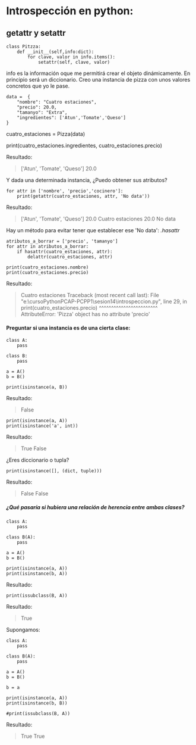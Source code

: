 # Introspección en python:
## getattr y setattr

```
class Pitzza:
    def __init__(self,info:dict):
        for clave, valor in info.items():
            setattr(self, clave, valor)
```
info es la información oque me permitirá crear el objeto dinámicamente. En principio será un diccionario.
Creo una instancia de pizza con unos valores concretos que yo le pase.
```
data =  {
    "nombre": "Cuatro estaciones",
    "precio": 20.0,
    "tamanyo": "Extra",
    "ingredientes": ['Atun','Tomate','Queso']
}
```
cuatro_estaciones = Pizza(data)

print(cuatro_estaciones.ingredientes, cuatro_estaciones.precio)

Resultado:

> ['Atun', 'Tomate', 'Queso'] 20.0

Y dada una determinada instancia, ¿Puedo obtener sus atributos?

```
for attr in ['nombre', 'precio','cocinero']:
    print(getattr(cuatro_estaciones, attr, 'No data'))
```
Resultado:

> ['Atun', 'Tomate', 'Queso'] 20.0
> Cuatro estaciones
> 20.0
> No data

Hay un método para evitar tener que establecer ese 'No data': *.hasattr*

```
atributos_a_borrar = ['precio', 'tamanyo']
for attr in atributos_a_borrar:
    if hasattr(cuatro_estaciones, attr):
        delattr(cuatro_estaciones, attr)

```
```
print(cuatro_estaciones.nombre)
print(cuatro_estaciones.precio)
```
Resultado:

> Cuatro estaciones
> Traceback (most recent call last):
>   File "e:\cursoPythonPCAP-PCPP1\sesion14\introspeccion.py", line 29, in <module>
>     print(cuatro_estaciones.precio)
>           ^^^^^^^^^^^^^^^^^^^^^^^^
> AttributeError: 'Pizza' object has no attribute 'precio'

#### Preguntar si una instancia es de una cierta clase:

```
class A:
    pass

class B:
    pass

a = A()
b = B()

print(isinstance(a, B))
```
Resultado:
> False

```
print(isinstance(a, A))
print(isinstance('a', int))
```
Resultado:
> True
> False

¿Eres diccionario o tupla?

```
print(isinstance([], (dict, tuple)))
```
Resultado:
> False
> False

##### ¿Qué pasaría si hubiera una relación de herencia entre ambas clases?

```
class A:
    pass

class B(A):
    pass

a = A()
b = B()

print(isinstance(a, A))
print(isinstance(b, A))
```
Resultado:

```
print(issubclass(B, A))
```
Resultado:
> True

Supongamos:
```
class A:
    pass

class B(A):
    pass

a = A()
b = B()

b = a

print(isinstance(a, A))
print(isinstance(b, B))

#print(issubclass(B, A))
```
Resultado:
> True
> True


